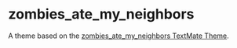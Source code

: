 # zombies_ate_my_neighbors

A theme based on the [zombies_ate_my_neighbors TextMate Theme](http://colorsublime.com/theme/zombies_ate_my_neighbors).
